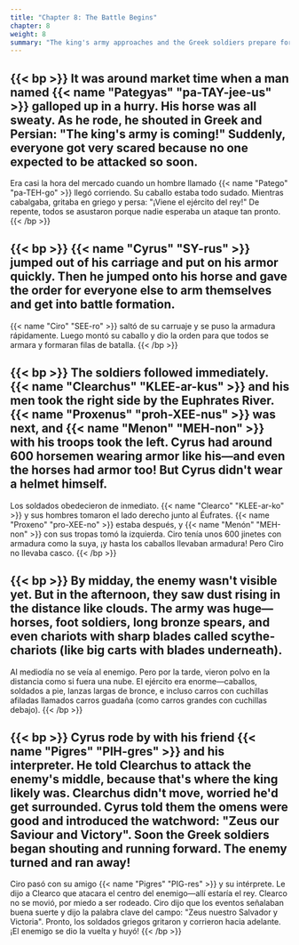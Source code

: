 ```yaml
---
title: "Chapter 8: The Battle Begins"
chapter: 8
weight: 8
summary: "The king's army approaches and the Greek soldiers prepare for battle."
---
```


{{< bp >}}
It was around market time when a man named {{< name "Pategyas" "pa-TAY-jee-us" >}} galloped up in a hurry. His horse was all sweaty. As he rode, he shouted in Greek and Persian: "The king's army is coming!" Suddenly, everyone got very scared because no one expected to be attacked so soon.
---
Era casi la hora del mercado cuando un hombre llamado {{< name "Patego" "pa-TEH-go" >}} llegó corriendo. Su caballo estaba todo sudado. Mientras cabalgaba, gritaba en griego y persa: "¡Viene el ejército del rey!" De repente, todos se asustaron porque nadie esperaba un ataque tan pronto.
{{< /bp >}}

{{< bp >}}
{{< name "Cyrus" "SY-rus" >}} jumped out of his carriage and put on his armor quickly. Then he jumped onto his horse and gave the order for everyone else to arm themselves and get into battle formation.
---
{{< name "Ciro" "SEE-ro" >}} saltó de su carruaje y se puso la armadura rápidamente. Luego montó su caballo y dio la orden para que todos se armara y formaran filas de batalla.
{{< /bp >}}

{{< bp >}}
The soldiers followed immediately. {{< name "Clearchus" "KLEE-ar-kus" >}} and his men took the right side by the Euphrates River. {{< name "Proxenus" "proh-XEE-nus" >}} was next, and {{< name "Menon" "MEH-non" >}} with his troops took the left. Cyrus had around 600 horsemen wearing armor like his—and even the horses had armor too! But Cyrus didn't wear a helmet himself.
---
Los soldados obedecieron de inmediato. {{< name "Clearco" "KLEE-ar-ko" >}} y sus hombres tomaron el lado derecho junto al Éufrates. {{< name "Proxeno" "pro-XEE-no" >}} estaba después, y {{< name "Menón" "MEH-non" >}} con sus tropas tomó la izquierda. Ciro tenía unos 600 jinetes con armadura como la suya, ¡y hasta los caballos llevaban armadura! Pero Ciro no llevaba casco.
{{< /bp >}}

{{< bp >}}
By midday, the enemy wasn't visible yet. But in the afternoon, they saw dust rising in the distance like clouds. The army was huge—horses, foot soldiers, long bronze spears, and even chariots with sharp blades called scythe-chariots (like big carts with blades underneath).
---
Al mediodía no se veía al enemigo. Pero por la tarde, vieron polvo en la distancia como si fuera una nube. El ejército era enorme—caballos, soldados a pie, lanzas largas de bronce, e incluso carros con cuchillas afiladas llamados carros guadaña (como carros grandes con cuchillas debajo).
{{< /bp >}}

{{< bp >}}
Cyrus rode by with his friend {{< name "Pigres" "PIH-gres" >}} and his interpreter. He told Clearchus to attack the enemy's middle, because that's where the king likely was. Clearchus didn't move, worried he'd get surrounded. Cyrus told them the omens were good and introduced the watchword: "Zeus our Saviour and Victory". Soon the Greek soldiers began shouting and running forward. The enemy turned and ran away!
---
Ciro pasó con su amigo {{< name "Pigres" "PIG-res" >}} y su intérprete. Le dijo a Clearco que atacara el centro del enemigo—allí estaría el rey. Clearco no se movió, por miedo a ser rodeado. Ciro dijo que los eventos señalaban buena suerte y dijo la palabra clave del campo: "Zeus nuestro Salvador y Victoria". Pronto, los soldados griegos gritaron y corrieron hacia adelante. ¡El enemigo se dio la vuelta y huyó!
{{< /bp >}}
